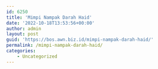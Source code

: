 ```yaml
---
id: 6250
title: 'Mimpi Nampak Darah Haid'
date: '2022-10-18T13:53:56+00:00'
author: admin
layout: post
guid: 'https://bos.awn.biz.id/mimpi-nampak-darah-haid/'
permalink: /mimpi-nampak-darah-haid/
categories:
    - Uncategorized
---
```


